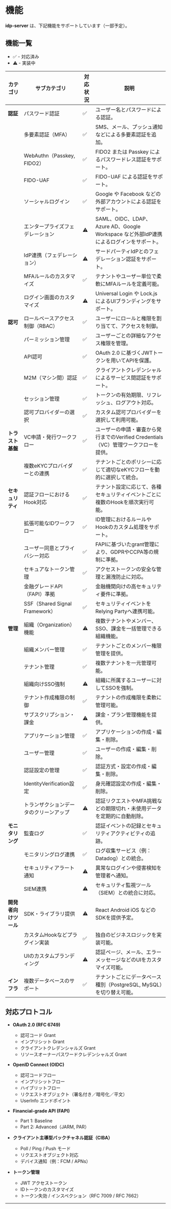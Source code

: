 # 機能

**idp-server** は、下記機能をサポートしています（一部予定）。

## 機能一覧

* ✅ - 対応済み
* ⚠️ - 実装中

| カテゴリ         | サブカテゴリ                       | 対応状況 | 説明                                                              |
|--------------|------------------------------|------|-----------------------------------------------------------------|
| **認証**       | パスワード認証                      | ✅    | ユーザー名とパスワードによる認証。                                               |
|              | 多要素認証（MFA）                   | ✅    | SMS、メール、プッシュ通知などによる多要素認証を追加。                                    |
|              | WebAuthn（Passkey, FIDO2）     | ✅    | FIDO2 または Passkey によるパスワードレス認証をサポート。                            |
|              | FIDO-UAF                     | ✅    | FIDO-UAF による認証をサポート。                                            |
|              | ソーシャルログイン                    | ✅    | Google や Facebook などの外部アカウントによる認証をサポート。                         |
|              | エンタープライズフェデレーション             | ⚠️   | SAML、OIDC、LDAP、Azure AD、Google Workspace など外部IdP連携によるログインをサポート。 |
|              | IdP連携（フェデレーション）              | ⚠️   | サードパーティIdPとのフェデレーション認証をサポート。                                    |
|              | MFAルールのカスタマイズ                | ✅    | テナントやユーザー単位で柔軟にMFAルールを定義可能。                                     |
|              | ログイン画面のカスタマイズ                | ⚠️   | Universal Login や Lock.js によるUIブランディングをサポート。                    |
| **認可**       | ロールベースアクセス制御（RBAC）           | ✅    | ユーザーにロールと権限を割り当てて、アクセスを制御。                                      |
|              | パーミッション管理                    | ✅    | ユーザーごとの詳細なアクセス権限を管理。                                            |
|              | API認可                        | ✅    | OAuth 2.0 に基づくJWTトークンを用いてAPIを保護。                                |
|              | M2M（マシン間）認証                  | ✅    | クライアントクレデンシャルによるサービス間認証をサポート。                                   |
|              | セッション管理                      | ✅    | トークンの有効期限、リフレッシュ、ログアウト対応。                                       |
|              | 認可プロバイダーの選択                  | ✅    | カスタム認可プロバイダーを選択して利用可能。                                          |
| **トラスト基盤**   | VC申請・発行ワークフロー                | ✅    | ユーザーの申請・審査から発行までのVerified Credentials（VC）管理ワークフローを提供。           |
|              | 複数eKYCプロバイダーとの連携             | ✅    | テナントごとのポリシーに応じて適切なeKYCフローを動的に選択して統合。                            |
| **セキュリティ**   | 認証フローにおけるHook対応              | ✅    | テナント設定に応じて、各種セキュリティイベントごとに複数のHookを順次実行可能。                       |
|              | 拡張可能なIDワークフロー                | ✅    | ID管理におけるルールやHookのカスタム処理をサポート。                                   |
|              | ユーザー同意とプライバシー対応              | ✅    | FAPIに基づいたgrant管理により、GDPRやCCPA等の規制に準拠。                           |
|              | セキュアなトークン管理                  | ✅    | アクセストークンの安全な管理と漏洩防止に対応。                                         |
|              | 金融グレードAPI（FAPI）準拠            | ✅    | 金融機関向けの高セキュリティ要件に準拠。                                            |
|              | SSF（Shared Signal Framework） | ✅    | セキュリティイベントをRelying Partyへ連携可能。                                  |
| **管理**       | 組織（Organization）機能           | ⚠️   | 複数テナントやメンバー、SSO、課金を一括管理できる組織機能。                                 |
|              | 組織メンバー管理                     | ✅    | テナントごとのメンバー権限管理を提供。                                             |
|              | テナント管理                       | ✅    | 複数テナントを一元管理可能。                                                  |
|              | 組織向けSSO強制                    | ⚠️   | 組織に所属するユーザーに対してSSOを強制。                                          |
|              | テナント作成権限の制御                  | ✅    | テナントの作成権限を柔軟に管理可能。                                              |
|              | サブスクリプション・課金                 | ⚠️   | 課金・プラン管理機能を提供。                                                  |
|              | アプリケーション管理                   | ✅    | アプリケーションの作成・編集・削除。                                              |
|              | ユーザー管理                       | ✅    | ユーザーの作成・編集・削除。                                                  |
|              | 認証設定の管理                      | ✅    | 認証方式・設定の作成・編集・削除。                                               |
|              | IdentityVerification設定       | ✅    | 身元確認設定の作成・編集・削除。                                                |
|              | トランザクションデータのクリーンアップ          | ⚠️   | 認証リクエストやMFA挑戦などの期限切れ・未使用データを定期的に自動削除。                           |
| **モニタリング**   | 監査ログ                         | ✅    | 認証イベントの記録とセキュリティアクティビティの追跡。                                     |
|              | モニタリングログ連携                   | ✅    | ログ収集サービス（例：Datadog）との統合。                                        |
|              | セキュリティアラート通知                 | ⚠️   | 異常なログインや侵害検知を管理者へ通知。                                            |
|              | SIEM連携                       | ⚠️   | セキュリティ監視ツール（SIEM）との統合に対応。                                       |
| **開発者向けツール** | SDK・ライブラリ提供                  | ⚠️   | React Android iOS などのSDKを提供予定。                                  |
|              | カスタムHookなどプラグイン実装            | ✅    | 独自のビジネスロジックを実装可能。                                               |
|              | UIのカスタムブランディング               | ⚠️   | 認証ページ、メール、エラーメッセージなどのUIをカスタマイズ可能。                               |
| **インフラ**     | 複数データベースのサポート                | ✅    | テナントごとにデータベース種別（PostgreSQL, MySQL）を切り替え可能。                      |

## 対応プロトコル

- **OAuth 2.0 (RFC 6749)**
    - 認可コード Grant
    - インプリシット Grant
    - クライアントクレデンシャルズ Grant
    - リソースオーナーパスワードクレデンシャルズ Grant

- **OpenID Connect (OIDC)**
    - 認可コードフロー
    - インプリシットフロー
    - ハイブリットフロー
    - リクエストオブジェクト（署名付き／暗号化／平文）
    - UserInfo エンドポイント

- **Financial-grade API (FAPI)**
    - Part 1: Baseline
    - Part 2: Advanced（JARM, PAR）

- **クライアント主導型バックチャネル認証（CIBA）**
    - Poll / Ping / Push モード
    - リクエストオブジェクト対応
    - デバイス通知（例：FCM / APNs）

- **トークン管理**
    - JWT アクセストークン
    - IDトークンのカスタマイズ
    - トークン失効 / インスペクション（RFC 7009 / RFC 7662）

---
